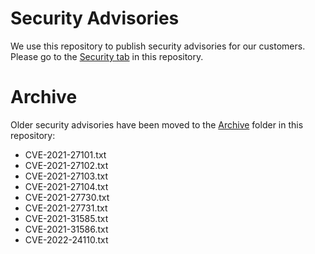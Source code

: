 # Security Advisories

We use this repository to publish security advisories for our customers. Please go to the [Security tab](https://github.com/accellion/CVEs/security) in this repository.


# Archive
Older security advisories have been moved to the [Archive](https://github.com/accellion/CVEs/tree/main/Archive) folder in this repository:
* CVE-2021-27101.txt
* CVE-2021-27102.txt
* CVE-2021-27103.txt
* CVE-2021-27104.txt
* CVE-2021-27730.txt
* CVE-2021-27731.txt
* CVE-2021-31585.txt
* CVE-2021-31586.txt
* CVE-2022-24110.txt
